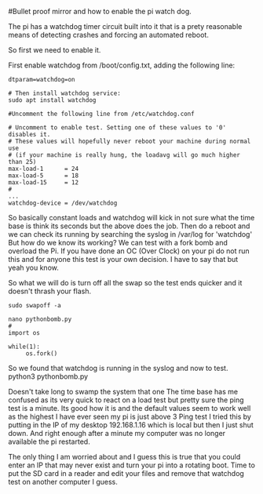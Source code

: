 #Bullet proof mirror and how to enable the pi watch dog.

The pi has a watchdog timer circuit built into it that is a prety reasonable means of detecting crashes and forcing an automated reboot.

So first we need to enable it.

First enable watchdog from /boot/config.txt, adding the following line:
```
dtparam=watchdog=on

# Then install watchdog service:
sudo apt install watchdog

#Uncomment the following line from /etc/watchdog.conf

# Uncomment to enable test. Setting one of these values to '0' disables it.
# These values will hopefully never reboot your machine during normal use
# (if your machine is really hung, the loadavg will go much higher than 25)
max-load-1		= 24
max-load-5		= 18
max-load-15		= 12
#
...
watchdog-device	= /dev/watchdog
```
So basically constant loads and watchdog will kick in not sure what the time base is think its seconds but the above does the job.
Then do a reboot and we can check its running by searching the syslog in /var/log for 'watchdog'
But how do we know its working? We can test with a fork bomb and overload the Pi.
If you have done an OC (Over Clock) on your pi do not run this and for anyone this test is your own decision.
I have to say that but yeah you know.

So what we will do is turn off all the swap so the test ends quicker and it doesn't thrash your flash.
```
sudo swapoff -a

nano pythonbomb.py
#
import os

while(1):
     os.fork()
```
So we found that watchdog is running in the syslog and now to test.
python3 pythonbomb.py

Doesn't take long to swamp the system that one 
The time base has me confused as its very quick to react on a load test but pretty sure the ping test is a minute.
Its good how it is and the default values seem to work well as the highest I have ever seen my pi is just above 3
Ping test I tried this by putting in the IP of my desktop 192.168.1.16 which is local but then I just shut down.
And right enough after a minute my computer was no longer available the pi restarted.

The only thing I am worried about and I guess this is true that you could enter an IP that may never exist and turn your pi into a rotating boot.
Time to put the SD card in a reader and edit your files and remove that watchdog test on another computer I guess.
